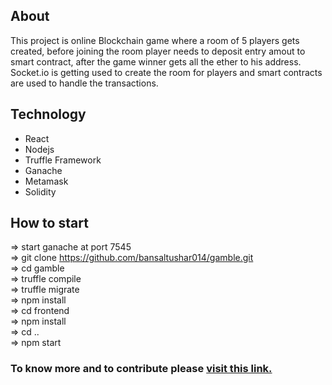 ## About

This project is online Blockchain game where a room of 5 players gets created, before joining the room player needs to deposit entry amout to smart contract, after the game winner gets all the ether to his address. Socket.io is getting used to create the room for players and smart contracts are used to handle the transactions. 

## Technology 

* React 
* Nodejs
* Truffle Framework
* Ganache 
* Metamask
* Solidity 

## How to start 

=> start ganache at port 7545 <br>
=> git clone https://github.com/bansaltushar014/gamble.git <br>
=> cd gamble <br>
=> truffle compile <br>
=> truffle migrate <br>
=> npm install  <br>
=> cd frontend  <br>
=> npm install  <br>
=> cd ..  <br>
=> npm start

### To know more and to contribute please <a href="https://github.com/bansaltushar014/gamble/wiki/Gamble">visit this link.</a>

